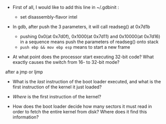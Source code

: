 * First of all, I would like to add this line in ~/.gdbinit :
    * set disassembly-flavor intel

* In gdb, after push the 3 parameters, it will call readseg() at 0x7d1b
    * pushing 0x0(at 0x7d0f), 0x1000(at 0x7d11) and 0x10000(at 0x7d16) in a sequence means push the parameters of readseg() onto stack
    * ```push ebp && mov ebp esp``` means to start a new frame


* At what point does the processor start executing 32-bit code? What exactly causes the switch from 16- to 32-bit mode?

after a jmp or ljmp

* What is the *last* instruction of the boot loader executed, and what is the first instruction of the kernel it just loaded?



* *Where* is the first instruction of the kernel?



* How does the boot loader decide how many sectors it must read in order to fetch the entire kernel from disk? Where does it find this information?
